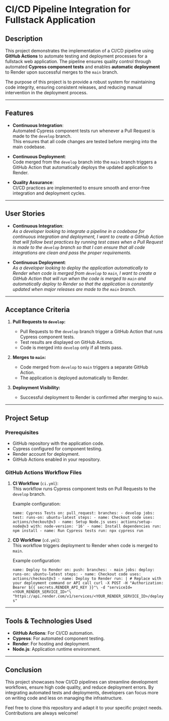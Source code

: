 CI/CD Pipeline Integration for Fullstack Application
====================================================

Description
-----------

This project demonstrates the implementation of a CI/CD pipeline using **GitHub Actions** to automate testing and deployment processes for a fullstack web application. The pipeline ensures quality control through automated **Cypress component tests** and enables **automatic deployment** to Render upon successful merges to the `main` branch.

The purpose of this project is to provide a robust system for maintaining code integrity, ensuring consistent releases, and reducing manual intervention in the deployment process.

* * * * *

Features
--------

-   **Continuous Integration**:\
    Automated Cypress component tests run whenever a Pull Request is made to the `develop` branch.\
    This ensures that all code changes are tested before merging into the main codebase.

-   **Continuous Deployment**:\
    Code merged from the `develop` branch into the `main` branch triggers a GitHub Action that automatically deploys the updated application to Render.

-   **Quality Assurance**:\
    CI/CD practices are implemented to ensure smooth and error-free integration and deployment cycles.

* * * * *

User Stories
------------

-   **Continuous Integration**:\
    *As a developer looking to integrate a pipeline in a codebase for continuous integration and deployment, I want to create a GitHub Action that will follow best practices by running test cases when a Pull Request is made to the `develop` branch so that I can ensure that all code integrations are clean and pass the proper requirements.*

-   **Continuous Deployment**:\
    *As a developer looking to deploy the application automatically to Render when code is merged from `develop` to `main`, I want to create a GitHub Action that will run when the code is merged to `main` and automatically deploy to Render so that the application is constantly updated when major releases are made to the `main` branch.*

* * * * *

Acceptance Criteria
-------------------

1.  **Pull Requests to `develop`:**

    -   Pull Requests to the `develop` branch trigger a GitHub Action that runs Cypress component tests.
    -   Test results are displayed on GitHub Actions.
    -   Code is merged into `develop` only if all tests pass.
2.  **Merges to `main`:**

    -   Code merged from `develop` to `main` triggers a separate GitHub Action.
    -   The application is deployed automatically to Render.
3.  **Deployment Visibility:**

    -   Successful deployment to Render is confirmed after merging to `main`.

* * * * *

Project Setup
-------------

### Prerequisites

-   GitHub repository with the application code.
-   Cypress configured for component testing.
-   Render account for deployment.
-   GitHub Actions enabled in your repository.

### GitHub Actions Workflow Files

1.  **CI Workflow** (`ci.yml`):\
    This workflow runs Cypress component tests on Pull Requests to the `develop` branch.

    Example configuration:

    `name: Cypress Tests
    on:
      pull_request:
        branches:
          - develop
    jobs:
      test:
        runs-on: ubuntu-latest
        steps:
          - name: Checkout code
            uses: actions/checkout@v3
          - name: Setup Node.js
            uses: actions/setup-node@v3
            with:
              node-version: '16'
          - name: Install dependencies
            run: npm install
          - name: Run Cypress tests
            run: npx cypress run`

2.  **CD Workflow** (`cd.yml`):\
    This workflow triggers deployment to Render when code is merged to `main`.

    Example configuration:

    `name: Deploy to Render
    on:
      push:
        branches:
          - main
    jobs:
      deploy:
        runs-on: ubuntu-latest
        steps:
          - name: Checkout code
            uses: actions/checkout@v3
          - name: Deploy to Render
            run: |
              # Replace with your deployment command or API call
              curl -X POST -H "Authorization: Bearer ${{ secrets.RENDER_API_KEY }}"\
                -d "serviceId=<YOUR_RENDER_SERVICE_ID>"\
                "https://api.render.com/v1/services/<YOUR_RENDER_SERVICE_ID>/deploys" `

* * * * *

Tools & Technologies Used
-------------------------

-   **GitHub Actions**: For CI/CD automation.
-   **Cypress**: For automated component testing.
-   **Render**: For hosting and deployment.
-   **Node.js**: Application runtime environment.

* * * * *

Conclusion
----------

This project showcases how CI/CD pipelines can streamline development workflows, ensure high code quality, and reduce deployment errors. By integrating automated tests and deployments, developers can focus more on writing code and less on managing the infrastructure.

Feel free to clone this repository and adapt it to your specific project needs. Contributions are always welcome!
